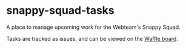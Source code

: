 # snappy-squad-tasks
A place to manage upcoming work for the Webteam's Snappy Squad.

Tasks are tracked as issues, and can be viewed on the [Waffle board](https://waffle.io/ubuntudesign/snappy-squad-tasks).
